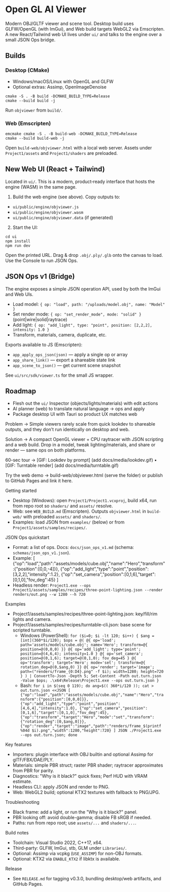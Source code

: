 # Open GL AI Viewer

Modern OBJ/GLTF viewer and scene tool. Desktop build uses GLFW/OpenGL (with ImGui), and Web build targets WebGL2 via Emscripten. A new React/Tailwind web UI lives under `ui/` and talks to the engine over a small JSON Ops bridge.

## Builds

### Desktop (CMake)

- Windows/macOS/Linux with OpenGL and GLFW
- Optional extras: Assimp, OpenImageDenoise

```
cmake -S . -B build -DCMAKE_BUILD_TYPE=Release
cmake --build build -j
```

Run `objviewer` from `build/`.

### Web (Emscripten)

```
emcmake cmake -S . -B build-web -DCMAKE_BUILD_TYPE=Release
cmake --build build-web -j
```

Open `build-web/objviewer.html` with a local web server. Assets under `Project1/assets` and `Project1/shaders` are preloaded.

## New Web UI (React + Tailwind)

Located in `ui/`. This is a modern, product‑ready interface that hosts the engine (WASM) in the same page.

1) Build the web engine (see above). Copy outputs to:

- `ui/public/engine/objviewer.js`
- `ui/public/engine/objviewer.wasm`
- `ui/public/engine/objviewer.data` (if generated)

2) Start the UI:

```
cd ui
npm install
npm run dev
```

Open the printed URL. Drag & drop `.obj/.ply/.glb` onto the canvas to load. Use the Console to run JSON Ops.

## JSON Ops v1 (Bridge)

The engine exposes a simple JSON operation API, used by both the ImGui and Web UIs.

- Load model: `{ op: "load", path: "/uploads/model.obj", name: "Model" }`
- Set render mode: `{ op: "set_render_mode", mode: "solid" }` (point|wire|solid|raytrace)
- Add light: `{ op: "add_light", type: "point", position: [2,2,2], intensity: 1.0 }`
- Transform, materials, camera, duplicate, etc.

Exports available to JS (Emscripten):

- `app_apply_ops_json(json)` — apply a single op or array
- `app_share_link()` — export a shareable state link
- `app_scene_to_json()` — get current scene snapshot

See `ui/src/sdk/viewer.ts` for the small JS wrapper.

## Roadmap

- Flesh out the `ui/` Inspector (objects/lights/materials) with edit actions
- AI planner (web) to translate natural language → ops and apply
- Package desktop UI with Tauri so product UX matches web


Problem → Simple viewers rarely scale from quick lookdev to shareable outputs, and they don’t run identically on desktop and web.

Solution → A compact OpenGL viewer + CPU raytracer with JSON scripting and a web build. Drop in a model, tweak lighting/materials, and share or render — same ops on both platforms.

60-sec tour → [GIF: Lookdev by prompt] (add docs/media/lookdev.gif) • [GIF: Turntable render] (add docs/media/turntable.gif)

Try the web demo → build-web/objviewer.html (serve the folder) or publish to GitHub Pages and link it here.

Getting started
- Desktop (Windows): open `Project1/Project1.vcxproj`, build x64, run from repo root so `shaders/` and `assets/` resolve.
- Web: see `WEB_BUILD.md` (Emscripten). Outputs `objviewer.html` in `build-web/` with preloaded `assets/` and `shaders/`.
- Examples: load JSON from `examples/` (below) or from `Project1/assets/samples/recipes/`.

JSON Ops quickstart
- Format: a list of ops. Docs: `docs/json_ops_v1.md` (schema: `schemas/json_ops_v1.json`).
- Example:
  [
    {"op":"load","path":"assets/models/cube.obj","name":"Hero","transform":{"position":[0,0,-4]}},
    {"op":"add_light","type":"point","position":[3,2,2],"intensity":1.2},
    {"op":"set_camera","position":[0,1,6],"target":[0,1,0],"fov_deg":45}
  ]
- Headless render:
  `Project1.exe --ops Project1/assets/samples/recipes/three-point-lighting.json --render renders/out.png --w 1280 --h 720`

Examples
- Project1/assets/samples/recipes/three-point-lighting.json: key/fill/rim lights and camera.
- Project1/assets/samples/recipes/turntable-cli.json: base scene for scripted turntable.
  - Windows (PowerShell):
    `for ($i=0; $i -lt 120; $i++) { $ang = [int](360*$i/120); $ops = @(
      @{ op='load'; path='assets/models/cube.obj'; name='Hero'; transform=@{ position=@(0,0,0) }}
      @{ op='add_light'; type='point'; position=@(4,6,4); intensity=1.0 }
      @{ op='set_camera'; position=@(0,1,6); target=@(0,1,0); fov_deg=45 }
      @{ op='transform'; target='Hero'; mode='set'; transform=@{ rotation_deg=@(0,$ang,0) }}
      @{ op='render'; target='image'; path=("renders/frame_{0:D4}.png" -f $i); width=1280; height=720 }
    ) | ConvertTo-Json -Depth 5; Set-Content -Path out.turn.json -Value $ops; .\x64\Release\Project1.exe --ops out.turn.json }`
  - Bash:
    `for i in $(seq 0 119); do ang=$(( 360*i/120 )); cat > out.turn.json <<JSON
[
 {"op":"load","path":"assets/models/cube.obj","name":"Hero","transform":{"position":[0,0,0]}},
 {"op":"add_light","type":"point","position":[4,6,4],"intensity":1.0},
 {"op":"set_camera","position":[0,1,6],"target":[0,1,0],"fov_deg":45},
 {"op":"transform","target":"Hero","mode":"set","transform":{"rotation_deg":[0,$ang,0]}},
 {"op":"render","target":"image","path":"renders/frame_$(printf %04d $i).png","width":1280,"height":720}
]
JSON
 ./Project1.exe --ops out.turn.json; done`

Key features
- Importers: plugin interface with OBJ builtin and optional Assimp for glTF/FBX/DAE/PLY.
- Materials: simple PBR struct; raster PBR shader; raytracer approximates from PBR for parity.
- Diagnostics: "Why is it black?" quick fixes; Perf HUD with VRAM estimate.
- Headless CLI: apply JSON and render to PNG.
- Web: WebGL2 build; optional KTX2 textures with fallback to PNG/JPG.

Troubleshooting
- Black frame: add a light, or run the "Why is it black?" panel.
- PBR looking off: avoid double-gamma; disable FB sRGB if needed.
- Paths: run from repo root; use `assets/...` and `shaders/...`.

Build notes
- Toolchain: Visual Studio 2022, C++17, x64.
- Third-party: GLFW, ImGui, stb, GLM under `Libraries/`.
- Optional: Assimp via vcpkg (`USE_ASSIMP`) for non-OBJ formats.
- Optional: KTX2 via `ENABLE_KTX2` if libktx is available.

Release
- See `RELEASE.md` for tagging v0.3.0, bundling desktop/web artifacts, and GitHub Pages.
